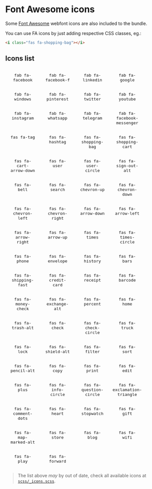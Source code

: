 # Font Awesome icons

Some [Font Awesome](https://fontawesome.com/) webfont icons are also included to the bundle.

You can use FA icons by just adding respective CSS classes, eg.:

```html
<i class="fas fa-shopping-bag"></i>
```

## Icons list

<div class="demo">
  <div class="wrapper mt-4">
    <div class="wrapper-icon">
      <i class="fab fa-facebook"></i>
      <code>fab fa-facebook</code>
    </div>
    <div class="wrapper-icon">
      <i class="fab fa-facebook-f"></i>
      <code>fab fa-facebook-f</code>
    </div>
    <div class="wrapper-icon">
      <i class="fab fa-linkedin"></i>
      <code>fab fa-linkedin</code>
    </div>
    <div class="wrapper-icon">
      <i class="fab fa-google"></i>
      <code>fab fa-google</code>
    </div>
    <div class="wrapper-icon">
      <i class="fab fa-windows"></i>
      <code>fab fa-windows</code>
    </div>
    <div class="wrapper-icon">
      <i class="fab fa-pinterest"></i>
      <code>fab fa-pinterest</code>
    </div>
    <div class="wrapper-icon">
      <i class="fab fa-twitter"></i>
      <code>fab fa-twitter</code>
    </div>
    <div class="wrapper-icon">
      <i class="fab fa-youtube"></i>
      <code>fab fa-youtube</code>
    </div>
    <div class="wrapper-icon">
      <i class="fab fa-instagram"></i>
      <code>fab fa-instagram</code>
    </div>
    <div class="wrapper-icon">
      <i class="fab fa-whatsapp"></i>
      <code>fab fa-whatsapp</code>
    </div>
    <div class="wrapper-icon">
      <i class="fab fa-telegram"></i>
      <code>fab fa-telegram</code>
    </div>
    <div class="wrapper-icon">
      <i class="fab fa-facebook-messenger"></i>
      <code>fab fa-facebook-messenger</code>
    </div>
    <div class="wrapper-icon">
      <i class="fas fa-tag"></i>
      <code>fas fa-tag</code>
    </div>
    <div class="wrapper-icon">
      <i class="fas fa-hashtag"></i>
      <code>fas fa-hashtag</code>
    </div>
    <div class="wrapper-icon">
      <i class="fas fa-shopping-bag"></i>
      <code>fas fa-shopping-bag</code>
    </div>
    <div class="wrapper-icon">
      <i class="fas fa-shopping-cart"></i>
      <code>fas fa-shopping-cart</code>
    </div>
    <div class="wrapper-icon">
      <i class="fas fa-cart-arrow-down"></i>
      <code>fas fa-cart-arrow-down</code>
    </div>
    <div class="wrapper-icon">
      <i class="fas fa-user"></i>
      <code>fas fa-user</code>
    </div>
    <div class="wrapper-icon">
      <i class="fas fa-user-circle"></i>
      <code>fas fa-user-circle</code>
    </div>
    <div class="wrapper-icon">
      <i class="fas fa-sign-out-alt"></i>
      <code>fas fa-sign-out-alt</code>
    </div>
    <div class="wrapper-icon">
      <i class="fas fa-bell"></i>
      <code>fas fa-bell</code>
    </div>
    <div class="wrapper-icon">
      <i class="fas fa-search"></i>
      <code>fas fa-search</code>
    </div>
    <div class="wrapper-icon">
      <i class="fas fa-chevron-up"></i>
      <code>fas fa-chevron-up</code>
    </div>
    <div class="wrapper-icon">
      <i class="fas fa-chevron-down"></i>
      <code>fas fa-chevron-down</code>
    </div>
    <div class="wrapper-icon">
      <i class="fas fa-chevron-left"></i>
      <code>fas fa-chevron-left</code>
    </div>
    <div class="wrapper-icon">
      <i class="fas fa-chevron-right"></i>
      <code>fas fa-chevron-right</code>
    </div>
    <div class="wrapper-icon">
      <i class="fas fa-arrow-down"></i>
      <code>fas fa-arrow-down</code>
    </div>
    <div class="wrapper-icon">
      <i class="fas fa-arrow-left"></i>
      <code>fas fa-arrow-left</code>
    </div>
    <div class="wrapper-icon">
      <i class="fas fa-arrow-right"></i>
      <code>fas fa-arrow-right</code>
    </div>
    <div class="wrapper-icon">
      <i class="fas fa-arrow-up"></i>
      <code>fas fa-arrow-up</code>
    </div>
    <div class="wrapper-icon">
      <i class="fas fa-times"></i>
      <code>fas fa-times</code>
    </div>
    <div class="wrapper-icon">
      <i class="fas fa-times-circle"></i>
      <code>fas fa-times-circle</code>
    </div>
    <div class="wrapper-icon">
      <i class="fas fa-phone"></i>
      <code>fas fa-phone</code>
    </div>
    <div class="wrapper-icon">
      <i class="fas fa-envelope"></i>
      <code>fas fa-envelope</code>
    </div>
    <div class="wrapper-icon">
      <i class="fas fa-history"></i>
      <code>fas fa-history</code>
    </div>
    <div class="wrapper-icon">
      <i class="fas fa-bars"></i>
      <code>fas fa-bars</code>
    </div>
    <div class="wrapper-icon">
      <i class="fas fa-shipping-fast"></i>
      <code>fas fa-shipping-fast</code>
    </div>
    <div class="wrapper-icon">
      <i class="fas fa-credit-card"></i>
      <code>fas fa-credit-card</code>
    </div>
    <div class="wrapper-icon">
      <i class="fas fa-receipt"></i>
      <code>fas fa-receipt</code>
    </div>
    <div class="wrapper-icon">
      <i class="fas fa-barcode"></i>
      <code>fas fa-barcode</code>
    </div>
    <div class="wrapper-icon">
      <i class="fas fa-money-check"></i>
      <code>fas fa-money-check</code>
    </div>
    <div class="wrapper-icon">
      <i class="fas fa-exchange-alt"></i>
      <code>fas fa-exchange-alt</code>
    </div>
    <div class="wrapper-icon">
      <i class="fas fa-percent"></i>
      <code>fas fa-percent</code>
    </div>
    <div class="wrapper-icon">
      <i class="fas fa-home"></i>
      <code>fas fa-home</code>
    </div>
    <div class="wrapper-icon">
      <i class="fas fa-trash-alt"></i>
      <code>fas fa-trash-alt</code>
    </div>
    <div class="wrapper-icon">
      <i class="fas fa-check"></i>
      <code>fas fa-check</code>
    </div>
    <div class="wrapper-icon">
      <i class="fas fa-check-circle"></i>
      <code>fas fa-check-circle</code>
    </div>
    <div class="wrapper-icon">
      <i class="fas fa-truck"></i>
      <code>fas fa-truck</code>
    </div>
    <div class="wrapper-icon">
      <i class="fas fa-lock"></i>
      <code>fas fa-lock</code>
    </div>
    <div class="wrapper-icon">
      <i class="fas fa-shield-alt"></i>
      <code>fas fa-shield-alt</code>
    </div>
    <div class="wrapper-icon">
      <i class="fas fa-filter"></i>
      <code>fas fa-filter</code>
    </div>
    <div class="wrapper-icon">
      <i class="fas fa-sort"></i>
      <code>fas fa-sort</code>
    </div>
    <div class="wrapper-icon">
      <i class="fas fa-pencil-alt"></i>
      <code>fas fa-pencil-alt</code>
    </div>
    <div class="wrapper-icon">
      <i class="fas fa-copy"></i>
      <code>fas fa-copy</code>
    </div>
    <div class="wrapper-icon">
      <i class="fas fa-print"></i>
      <code>fas fa-print</code>
    </div>
    <div class="wrapper-icon">
      <i class="fas fa-edit"></i>
      <code>fas fa-edit</code>
    </div>
    <div class="wrapper-icon">
      <i class="fas fa-plus"></i>
      <code>fas fa-plus</code>
    </div>
    <div class="wrapper-icon">
      <i class="fas fa-info-circle"></i>
      <code>fas fa-info-circle</code>
    </div>
    <div class="wrapper-icon">
      <i class="fas fa-question-circle"></i>
      <code>fas fa-question-circle</code>
    </div>
    <div class="wrapper-icon">
      <i class="fas fa-exclamation-triangle"></i>
      <code>fas fa-exclamation-triangle</code>
    </div>
    <div class="wrapper-icon">
      <i class="fas fa-comment-dots"></i>
      <code>fas fa-comment-dots</code>
    </div>
    <div class="wrapper-icon">
      <i class="fas fa-heart"></i>
      <code>fas fa-heart</code>
    </div>
    <div class="wrapper-icon">
      <i class="fas fa-stopwatch"></i>
      <code>fas fa-stopwatch</code>
    </div>
    <div class="wrapper-icon">
      <i class="fas fa-gift"></i>
      <code>fas fa-gift</code>
    </div>
    <div class="wrapper-icon">
      <i class="fas fa-map-marked-alt"></i>
      <code>fas fa-map-marked-alt</code>
    </div>
    <div class="wrapper-icon">
      <i class="fas fa-store"></i>
      <code>fas fa-store</code>
    </div>
    <div class="wrapper-icon">
      <i class="fas fa-blog"></i>
      <code>fas fa-blog</code>
    </div>
    <div class="wrapper-icon">
      <i class="fas fa-wifi"></i>
      <code>fas fa-wifi</code>
    </div>
    <div class="wrapper-icon">
      <i class="fas fa-play"></i>
      <code>fas fa-play</code>
    </div>
    <div class="wrapper-icon">
      <i class="fas fa-forward"></i>
      <code>fas fa-forward</code>
    </div>
  </div>
</div>

<style>
  .wrapper {
    display: flex;
    flex-wrap: wrap;
  }

  .wrapper-icon {
    display: flex;
    position: relative;
    flex-direction: column;
    align-items: center;
    text-align: center;
    margin: 15px;
    width: 80px;
    font-size: 1.6rem;
  }

  .wrapper-icon code {
    font-size: 0.8rem;
  }
</style>

> The list above _may_ by out of date, check all available icons at [`scss/_icons.scss`](https://github.com/ecomplus/storefront/tree/master/@ecomplus/storefront-twbs/scss/_icons.scss).
